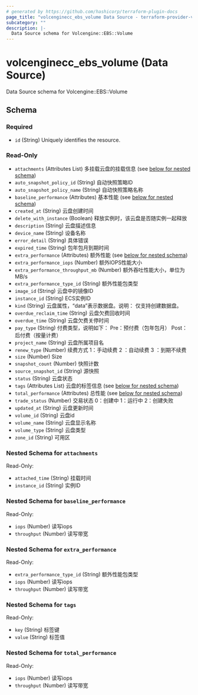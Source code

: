 ```yaml
---
# generated by https://github.com/hashicorp/terraform-plugin-docs
page_title: "volcenginecc_ebs_volume Data Source - terraform-provider-volcenginecc"
subcategory: ""
description: |-
  Data Source schema for Volcengine::EBS::Volume
---
```


# volcenginecc_ebs_volume (Data Source)

Data Source schema for Volcengine::EBS::Volume



<!-- schema generated by tfplugindocs -->
## Schema

### Required

- `id` (String) Uniquely identifies the resource.

### Read-Only

- `attachments` (Attributes List) 多挂载云盘的挂载信息 (see [below for nested schema](#nestedatt--attachments))
- `auto_snapshot_policy_id` (String) 自动快照策略ID
- `auto_snapshot_policy_name` (String) 自动快照策略名称
- `baseline_performance` (Attributes) 基本性能 (see [below for nested schema](#nestedatt--baseline_performance))
- `created_at` (String) 云盘创建时间
- `delete_with_instance` (Boolean) 释放实例时，该云盘是否随实例一起释放
- `description` (String) 云盘描述信息
- `device_name` (String) 设备名称
- `error_detail` (String) 具体错误
- `expired_time` (String) 包年包月到期时间
- `extra_performance` (Attributes) 额外性能 (see [below for nested schema](#nestedatt--extra_performance))
- `extra_performance_iops` (Number) 额外IOPS性能大小
- `extra_performance_throughput_mb` (Number) 额外吞吐性能大小，单位为MB/s
- `extra_performance_type_id` (String) 额外性能包类型
- `image_id` (String) 云盘中的镜像ID
- `instance_id` (String) ECS实例ID
- `kind` (String) 云盘属性，“data”表示数据盘。说明： 仅支持创建数据盘。
- `overdue_reclaim_time` (String) 云盘欠费回收时间
- `overdue_time` (String) 云盘欠费关停时间
- `pay_type` (String) 付费类型，说明如下： Pre：预付费（包年包月） Post：后付费（按量计费）
- `project_name` (String) 云盘所属项目名
- `renew_type` (Number) 续费方式 1：手动续费 2 ：自动续费 3 ：到期不续费
- `size` (Number) Size
- `snapshot_count` (Number) 快照计数
- `source_snapshot_id` (String) 源快照
- `status` (String) 云盘状态
- `tags` (Attributes List) 云盘的标签信息 (see [below for nested schema](#nestedatt--tags))
- `total_performance` (Attributes) 总性能 (see [below for nested schema](#nestedatt--total_performance))
- `trade_status` (Number) 交易状态 0：创建中 1：运行中 2：创建失败
- `updated_at` (String) 云盘更新时间
- `volume_id` (String) 云盘id
- `volume_name` (String) 云盘显示名称
- `volume_type` (String) 云盘类型
- `zone_id` (String) 可用区

<a id="nestedatt--attachments"></a>
### Nested Schema for `attachments`

Read-Only:

- `attached_time` (String) 挂载时间
- `instance_id` (String) 实例ID


<a id="nestedatt--baseline_performance"></a>
### Nested Schema for `baseline_performance`

Read-Only:

- `iops` (Number) 读写iops
- `throughput` (Number) 读写带宽


<a id="nestedatt--extra_performance"></a>
### Nested Schema for `extra_performance`

Read-Only:

- `extra_performance_type_id` (String) 额外性能包类型
- `iops` (Number) 读写iops
- `throughput` (Number) 读写带宽


<a id="nestedatt--tags"></a>
### Nested Schema for `tags`

Read-Only:

- `key` (String) 标签键
- `value` (String) 标签值


<a id="nestedatt--total_performance"></a>
### Nested Schema for `total_performance`

Read-Only:

- `iops` (Number) 读写iops
- `throughput` (Number) 读写带宽

